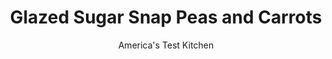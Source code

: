 ---
layout: ../../layouts/MarkdownPostLayout.astro
title: Glazed Sugar Snap Peas and Carrots
author: America's Test Kitchen
pubDate: 2023-03-15
description: "Fresh vegetables and a flavor boost improve this classic combo."
image_url: https://res.cloudinary.com/hksqkdlah/image/upload/ar_1:1,c_fill,dpr_2.0,f_auto,fl_lossy.progressive.strip_profile,g_faces:auto,q_auto:low,w_344/6626_sfs-sugar-snap-pea-carrots-03-279621
tags: ["Side Dishes","Vegetables","Quick"]
calories: 513
protein: 3
carbohydrates: 22
fats: 
fiber: 3
ingredients: ["2 tablespoons, sugar",", Salt and pepper","2 , medium carrots, peeled and sliced into thin rounds","1 pound, sugar snap peas, stems snapped off and strings removed","1 tablespoon, unsalted butter","1 , garlic clove, minced","1/2 teaspoon, grated lemon zest","1 teaspoon, fresh lemon juice","1 tablespoon, honey"]
serves: 4
time: "30 minutes"
instructions: ["Bring 6 cups water to boil in large pot. Add sugar, 1 teaspoon salt, and carrots and cook for 1 minute. Add peas and cook until vegetables are nearly tender, about 2 minutes longer. Drain vegetables and transfer to paper towels.","Melt butter in empty pot over medium-high heat. Add vegetables and cook until just tender, about 2 minutes. Stir in garlic and cook until fragrant, about 30 seconds. Off heat, stir in zest, juice, and honey to coat. Season with salt and pepper. Serve."]
nutrition: ["339 mg Potassium","73 mg Phosphorus","64 mg Calcium","2 mg Iron","32 mg Magnesium","376 mg Sodium","3 g Fat","1 mg Niacin (B3)","70 mg Vitamin C","7 mg Cholesterol","1 g Saturated","3 g Fiber","54 µg Folate (food)","16 g Sugars","33 µg Vitamin K","131 g Water","22 g Carbs","54 µg Folate equivalent (total)","3 g Protein","340 µg Vitamin A","128 kcal Energy","10 g Sugars, added","513 calories"]
notes: "If desired, the blanched vegetables can be shocked in a bowl of ice water, then drained, dried, and refrigerated in a zipper-lock bag for 3 days. When ready to serve, proceed with step 2."
---